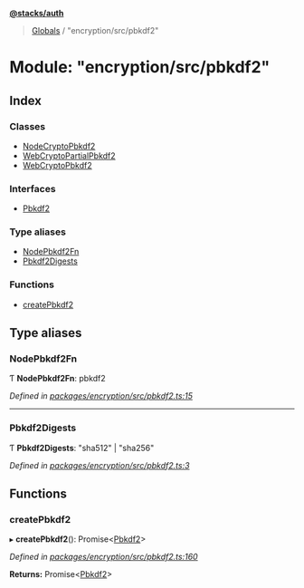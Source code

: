 **[@stacks/auth](../README.md)**

> [Globals](../globals.md) / "encryption/src/pbkdf2"

# Module: "encryption/src/pbkdf2"

## Index

### Classes

- [NodeCryptoPbkdf2](../classes/_encryption_src_pbkdf2_.nodecryptopbkdf2.md)
- [WebCryptoPartialPbkdf2](../classes/_encryption_src_pbkdf2_.webcryptopartialpbkdf2.md)
- [WebCryptoPbkdf2](../classes/_encryption_src_pbkdf2_.webcryptopbkdf2.md)

### Interfaces

- [Pbkdf2](../interfaces/_encryption_src_pbkdf2_.pbkdf2.md)

### Type aliases

- [NodePbkdf2Fn](_encryption_src_pbkdf2_.md#nodepbkdf2fn)
- [Pbkdf2Digests](_encryption_src_pbkdf2_.md#pbkdf2digests)

### Functions

- [createPbkdf2](_encryption_src_pbkdf2_.md#createpbkdf2)

## Type aliases

### NodePbkdf2Fn

Ƭ **NodePbkdf2Fn**: pbkdf2

_Defined in [packages/encryption/src/pbkdf2.ts:15](https://github.com/blockstack/blockstack.js/blob/26419086/packages/encryption/src/pbkdf2.ts#L15)_

---

### Pbkdf2Digests

Ƭ **Pbkdf2Digests**: \"sha512\" \| \"sha256\"

_Defined in [packages/encryption/src/pbkdf2.ts:3](https://github.com/blockstack/blockstack.js/blob/26419086/packages/encryption/src/pbkdf2.ts#L3)_

## Functions

### createPbkdf2

▸ **createPbkdf2**(): Promise\<[Pbkdf2](../interfaces/_encryption_src_pbkdf2_.pbkdf2.md)>

_Defined in [packages/encryption/src/pbkdf2.ts:160](https://github.com/blockstack/blockstack.js/blob/26419086/packages/encryption/src/pbkdf2.ts#L160)_

**Returns:** Promise\<[Pbkdf2](../interfaces/_encryption_src_pbkdf2_.pbkdf2.md)>
